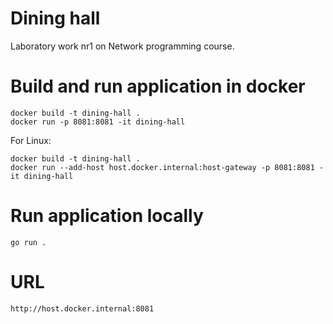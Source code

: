 # Dining hall
Laboratory work nr1 on Network programming course.

# Build and run application in docker
```
docker build -t dining-hall .
docker run -p 8081:8081 -it dining-hall
```
For Linux: 
```
docker build -t dining-hall .
docker run --add-host host.docker.internal:host-gateway -p 8081:8081 -it dining-hall
```

# Run application locally
```
go run .
```

# URL
```
http://host.docker.internal:8081
```